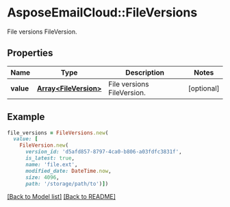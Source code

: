 # AsposeEmailCloud::FileVersions

File versions FileVersion.

## Properties
Name | Type | Description | Notes
---- | ---- | ----------- | -----
**value** |[**Array&lt;FileVersion&gt;**](FileVersion.md) | File versions FileVersion. | [optional] 


## Example
```ruby
file_versions = FileVersions.new(
  value: [
    FileVersion.new(
      version_id: 'd5afd857-8797-4ca0-b806-a03fdfc3831f',
      is_latest: true,
      name: 'file.ext',
      modified_date: DateTime.now,
      size: 4096,
      path: '/storage/path/to')])
```


[[Back to Model list]](Models.md) [[Back to README]](README.md)
